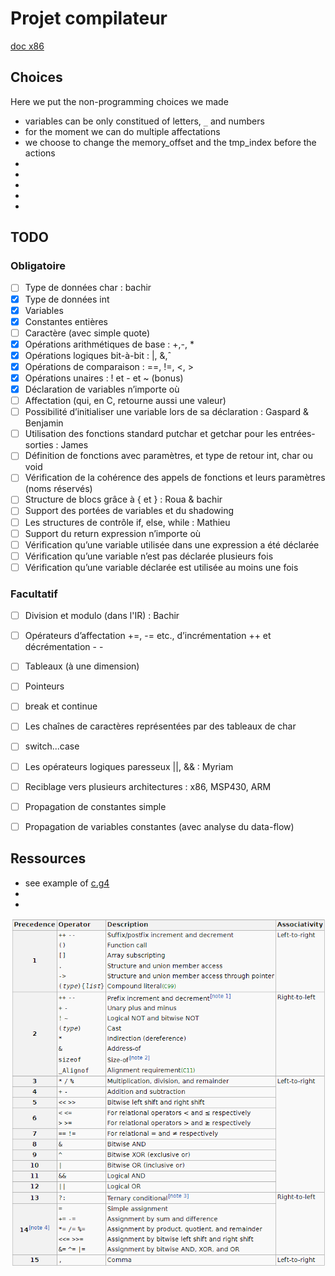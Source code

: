 # Projet compilateur

[doc x86](doc_x86.pdf)

## Choices

Here we put the non-programming choices we made

- variables can be only constitued of letters, `_` and numbers
- for the moment we can do multiple affectations
- we choose to change the memory_offset and the tmp_index before the actions
- 
- 
- 
- 
- 

## TODO
### Obligatoire
- [ ] Type de données char : bachir
- [x] Type de données int
- [x] Variables
- [x] Constantes entières
- [ ] Caractère (avec simple quote)
- [x] Opérations arithmétiques de base : +,-, *
- [x] Opérations logiques bit-à-bit : |, &,ˆ
- [x] Opérations de comparaison : ==, !=, <, >
- [x] Opérations unaires : ! et - et ~ (bonus)
- [x] Déclaration de variables n’importe où
- [ ] Affectation (qui, en C, retourne aussi une valeur)
- [ ] Possibilité d’initialiser une variable lors de sa déclaration : Gaspard & Benjamin
- [ ] Utilisation des fonctions standard putchar et getchar pour les entrées-sorties : James
- [ ] Définition de fonctions avec paramètres, et type de retour int, char ou void
- [ ] Vérification de la cohérence des appels de fonctions et leurs paramètres (noms réservés)
- [ ] Structure de blocs grâce à { et } : Roua & bachir
- [ ] Support des portées de variables et du shadowing
- [ ] Les structures de contrôle if, else, while : Mathieu
- [ ] Support du return expression n’importe où
- [ ] Vérification qu’une variable utilisée dans une expression a été déclarée
- [ ] Vérification qu’une variable n’est pas déclarée plusieurs fois
- [ ] Vérification qu’une variable déclarée est utilisée au moins une fois

### Facultatif
- [ ] Division et modulo (dans l'IR) : Bachir
- [ ] Opérateurs d’affectation +=, -= etc., d’incrémentation ++ et décrémentation - -
- [ ] Tableaux (à une dimension)
- [ ] Pointeurs
- [ ] break et continue
- [ ] Les chaînes de caractères représentées par des tableaux de char
- [ ] switch...case
- [ ] Les opérateurs logiques paresseux ||, && : Myriam
- [ ] Reciblage vers plusieurs architectures : x86, MSP430, ARM
- [ ] Propagation de constantes simple
- [ ] Propagation de variables constantes (avec analyse du data-flow)


## Ressources

- see example of [c.g4](https://github.com/antlr/grammars-v4/blob/master/c/C.g4)
- 
- 

![operator priority](operator_priority.png "source - wikipedia")





